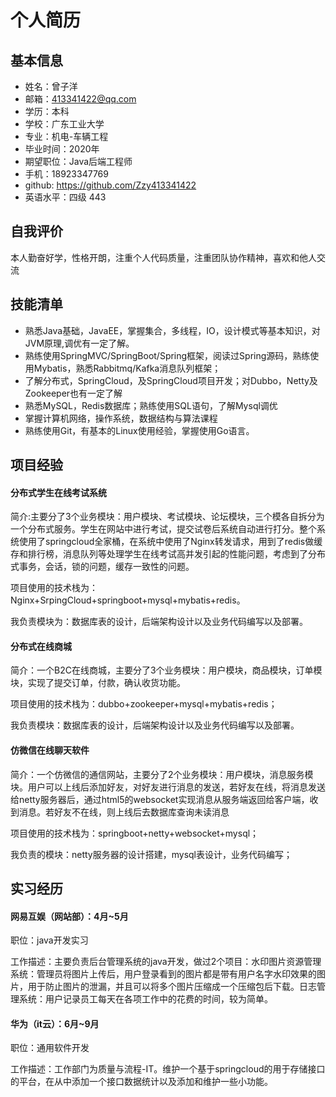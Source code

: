# 个人简历

## 基本信息

- 姓名：曾子洋
- 邮箱：413341422@qq.com
- 学历：本科
- 学校：广东工业大学
- 专业：机电-车辆工程
- 毕业时间：2020年
- 期望职位：Java后端工程师
- 手机：18923347769
- github: https://github.com/Zzy413341422
- 英语水平：四级 443

## 自我评价

本人勤奋好学，性格开朗，注重个人代码质量，注重团队协作精神，喜欢和他人交流

## 技能清单

- 熟悉Java基础，JavaEE，掌握集合，多线程，IO，设计模式等基本知识，对JVM原理,调优有一定了解。
- 熟练使用SpringMVC/SpringBoot/Spring框架，阅读过Spring源码，熟练使用Mybatis，熟悉Rabbitmq/Kafka消息队列框架；
- 了解分布式，SpringCloud，及SpringCloud项目开发；对Dubbo，Netty及Zookeeper也有一定了解
- 熟悉MySQL，Redis数据库；熟练使用SQL语句，了解Mysql调优
- 掌握计算机网络，操作系统，数据结构与算法课程
- 熟练使用Git，有基本的Linux使用经验，掌握使用Go语言。

## 项目经验

#### **分布式学生在线考试系统**

简介:主要分了3个业务模块：用户模块、考试模块、论坛模块，三个模各自拆分为一个分布式服务。学生在网站中进行考试，提交试卷后系统自动进行打分。整个系统使用了springcloud全家桶，在系统中使用了Nginx转发请求，用到了redis做缓存和排行榜，消息队列等处理学生在线考试高并发引起的性能问题，考虑到了分布式事务，会话，锁的问题，缓存一致性的问题。

项目使用的技术栈为：Nginx+SrpingCloud+springboot+mysql+mybatis+redis。

我负责模块为：数据库表的设计，后端架构设计以及业务代码编写以及部署。

#### 分布式在线商城

简介：一个B2C在线商城，主要分了3个业务模块：用户模块，商品模块，订单模块，实现了提交订单，付款，确认收货功能。

项目使用的技术栈为：dubbo+zookeeper+mysql+mybatis+redis；

我负责模块：数据库表的设计，后端架构设计以及业务代码编写以及部署。

#### 仿微信在线聊天软件

简介：一个仿微信的通信网站，主要分了2个业务模块：用户模块，消息服务模块。用户可以上线后添加好友，对好友进行消息的发送，若好友在线，将消息发送给netty服务器后，通过html5的websocket实现消息从服务端返回给客户端，收到消息。若好友不在线，则上线后去数据库查询未读消息

项目使用的技术栈为：springboot+netty+websocket+mysql；

我负责的模块：netty服务器的设计搭建，mysql表设计，业务代码编写；

## 实习经历

#### 网易互娱（网站部）：4月~5月

职位：java开发实习

工作描述：主要负责后台管理系统的java开发，做过2个项目：水印图片资源管理系统：管理员将图片上传后，用户登录看到的图片都是带有用户名字水印效果的图片，用于防止图片的泄漏，并且可以将多个图片压缩成一个压缩包后下载。日志管理系统：用户记录员工每天在各项工作中的花费的时间，较为简单。

#### 华为（it云）：6月~9月

职位：通用软件开发

工作描述：工作部门为质量与流程-IT。维护一个基于springcloud的用于存储接口的平台，在从中添加一个接口数据统计以及添加和维护一些小功能。



​                                                                                                           



